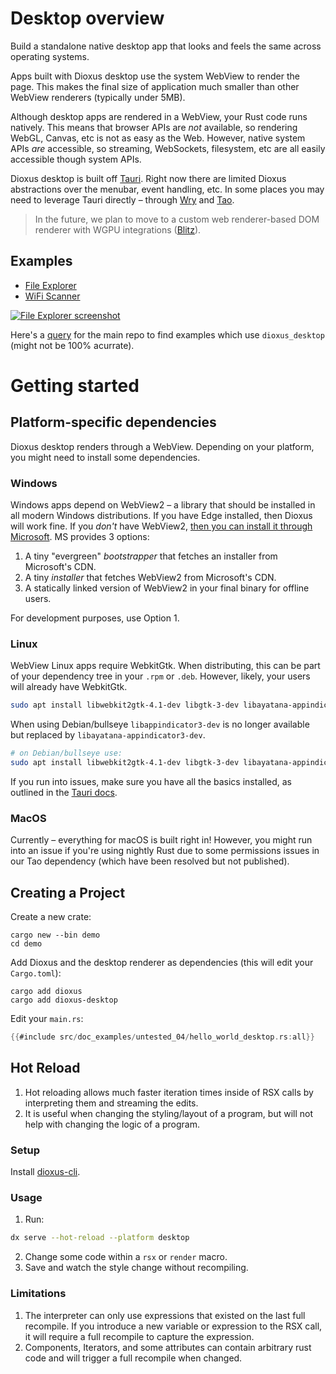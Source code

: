 # Desktop overview

Build a standalone native desktop app that looks and feels the same across operating systems.

Apps built with Dioxus desktop use the system WebView to render the page. This makes the final size of application much smaller than other WebView renderers (typically under 5MB).

Although desktop apps are rendered in a WebView, your Rust code runs natively. This means that browser APIs are _not_ available, so rendering WebGL, Canvas, etc is not as easy as the Web. However, native system APIs _are_ accessible, so streaming, WebSockets, filesystem, etc are all easily accessible though system APIs.

Dioxus desktop is built off [Tauri](https://tauri.app/). Right now there are limited Dioxus abstractions over the menubar, event handling, etc. In some places you may need to leverage Tauri directly – through [Wry](http://github.com/tauri-apps/wry/) and [Tao](http://github.com/tauri-apps/tao).

> In the future, we plan to move to a custom web renderer-based DOM renderer with WGPU integrations ([Blitz](https://github.com/DioxusLabs/blitz)).

## Examples

- [File Explorer](https://github.com/DioxusLabs/example-projects/blob/master/file-explorer)
- [WiFi Scanner](https://github.com/DioxusLabs/example-projects/blob/master/wifi-scanner)

[![File Explorer screenshot](https://raw.githubusercontent.com/DioxusLabs/example-projects/master/file-explorer/image.png)](https://github.com/DioxusLabs/example-projects/tree/master/file-explorer)

Here's a [query](https://github.com/search?q=repo%3ADioxusLabs%2Fdioxus+path%3A%2F%5Eexamples%5C%2F%2F+%22use+dioxus_desktop%22&type=code) for the main repo to find examples which use `dioxus_desktop` (might not be 100% acurrate).

# Getting started

## Platform-specific dependencies

Dioxus desktop renders through a WebView. Depending on your platform, you might need to install some dependencies.

### Windows

Windows apps depend on WebView2 – a library that should be installed in all modern Windows distributions. If you have Edge installed, then Dioxus will work fine. If you _don't_ have WebView2, [then you can install it through Microsoft](https://developer.microsoft.com/en-us/microsoft-edge/webview2/). MS provides 3 options:

1. A tiny "evergreen" _bootstrapper_ that fetches an installer from Microsoft's CDN.
2. A tiny _installer_ that fetches WebView2 from Microsoft's CDN.
3. A statically linked version of WebView2 in your final binary for offline users.

For development purposes, use Option 1.

### Linux

WebView Linux apps require WebkitGtk. When distributing, this can be part of your dependency tree in your `.rpm` or `.deb`. However, likely, your users will already have WebkitGtk.

```bash
sudo apt install libwebkit2gtk-4.1-dev libgtk-3-dev libayatana-appindicator3-dev
```

When using Debian/bullseye `libappindicator3-dev` is no longer available but replaced by `libayatana-appindicator3-dev`.

```bash
# on Debian/bullseye use:
sudo apt install libwebkit2gtk-4.1-dev libgtk-3-dev libayatana-appindicator3-dev
```

If you run into issues, make sure you have all the basics installed, as outlined in the [Tauri docs](https://beta.tauri.app/guides/prerequisites/).

### MacOS

Currently – everything for macOS is built right in! However, you might run into an issue if you're using nightly Rust due to some permissions issues in our Tao dependency (which have been resolved but not published).

## Creating a Project

Create a new crate:

```shell
cargo new --bin demo
cd demo
```

Add Dioxus and the desktop renderer as dependencies (this will edit your `Cargo.toml`):

```shell
cargo add dioxus
cargo add dioxus-desktop
```

Edit your `main.rs`:

```rust
{{#include src/doc_examples/untested_04/hello_world_desktop.rs:all}}
```

## Hot Reload

1. Hot reloading allows much faster iteration times inside of RSX calls by interpreting them and streaming the edits.
2. It is useful when changing the styling/layout of a program, but will not help with changing the logic of a program.

### Setup

Install [dioxus-cli](https://github.com/DioxusLabs/dioxus/tree/master/packages/cli).

### Usage

1. Run:

```bash
dx serve --hot-reload --platform desktop
```

2. Change some code within a `rsx` or `render` macro.
3. Save and watch the style change without recompiling.

### Limitations

1. The interpreter can only use expressions that existed on the last full recompile. If you introduce a new variable or expression to the RSX call, it will require a full recompile to capture the expression.
2. Components, Iterators, and some attributes can contain arbitrary rust code and will trigger a full recompile when changed.
